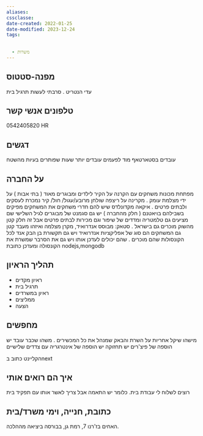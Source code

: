 ```yaml
---
aliases: 
cssclasse: 
date-created: 2022-01-25
date-modified: 2023-12-24
tags:
  
  
  - משרות
---
```


מפנה-סטטוס
---------
עדי הנטריט . סרבתי לעשות תרגיל בית

טלפונים אנשי קשר
------------
0542405820 HR

דגשים
----------
עובדים בסטארטאף מוד
לפעמים עובדים יותר שעות שפותרים בעיות מהשטח

על החברה
----------------
מפתחת מכונות משחקים עם הקרנה על הקיר לילדים ומבוגרים מאוד ( בתי אבות )
על ידי מצלמת עומק . מקרינה על ריצפה שולחן מרובע/עגול/ חול/ קיר
נמכרת לעסקים ולבתים פרטים .
איקאה מקדונלדס שיש להם חדרי משחקים
את המשחקים מפיקים בשבילהם בויאטנם ( חלק מהחברה )
יש גם סגמנט של מבוגרים לגיל השלישי שם מציעים גם טלמטריה ומדדים של שיפור
וגם מכירות לבתים פרטים אבל זה חלק קטן מהשוק
מוכרים גם בישראל .
סטאק: מבוסס אנדרואיד, מקרן מצלמה ואיזהו מעבד קטן
גם המשחקים הם סוג של אפליקציות אנדרואיד
ויש גם תקשורת בן הבק אנד לכל הקונסולות שהם מוכרים . שהם יכולים לעדכן אותו
ויש גם את הסרבר שמשרת את הקונסולה ומעדכן
כתובת nodejs,mongodb

תהליך הראיון
-------------------
- ראיון מקדים
- תרגיל בית
- ראיון במשרדים
- ממליצים
- הצעה

מחפשים
--------------
מישהו שיקל אחריות על השרת והבאק שמנהל את כל המכשירים .
משהו שכבר עובד
יש הוספה של פיצ'רים יש תחזוקה
יש הוספה של אינטרגריה עם צדדים שלישיים

הקליינט כתוב בnext

איך הם רואים אותי
-------------------------
רוצים לשלוח לי עבודת בית. כלומר יש התאמה אבל צריך לאשר אותו עם תפקיד בית

כתובת, חנייה, וימי משרד/בית
---------------------------------
האחים בז'רנו 7, רמת גן, בבורסה ביציאה מההלכה.
